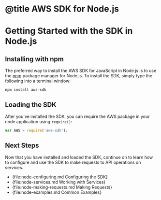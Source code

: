 # @title AWS SDK for Node.js

# Getting Started with the SDK in Node.js

## Installing with npm

The preferred way to install the AWS SDK for JavaScript in Node.js is to
use the [npm](http://npmjs.org) package manager for Node.js. To install the SDK,
simply type the following into a terminal window:

```sh
npm install aws-sdk
```

## Loading the SDK

After you've installed the SDK, you can require the AWS package in your node
application using `require()`:

```js
var AWS = require('aws-sdk');
```

## Next Steps

Now that you have installed and loaded the SDK, continue on to learn how to
configure and use the SDK to make requests to API operations on services.

* {file:node-configuring.md Configuring the SDK}
* {file:node-services.md Working with Services}
* {file:node-making-requests.md Making Requests}
* {file:node-examples.md Common Examples}
